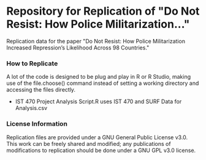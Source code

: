 # Repository for Replication of "Do Not Resist: How Police Militarization..."
Replication data for the paper "Do Not Resist: How Police Militarization Increased Repression’s Likelihood Across 98 Countries."

### How to Replicate
A lot of the code is designed to be plug and play in R or R Studio, making use of the file.choose() command instead of setting a working directory and accessing the files directly.
- IST 470 Project Analysis Script.R uses IST 470 and SURF Data for Analysis.csv

### License Information
Replication files are provided under a GNU General Public License v3.0. This work can be freely shared and modified; any publications of modifications to replication should be done under a GNU GPL v3.0 license.
